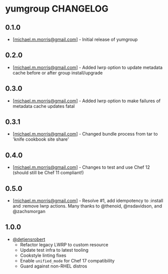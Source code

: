 yumgroup CHANGELOG
==================

0.1.0
-----
- [michael.m.morris@gmail.com] - Initial release of yumgroup

0.2.0
-----
- [michael.m.morris@gmail.com] - Added lwrp option to update metadata cache before or after group install/upgrade

0.3.0
-----
- [michael.m.morris@gmail.com] - Added lwrp option to make failures of metadata cache updates fatal

0.3.1
-----
- [michael.m.morris@gmail.com] - Changed bundle process from tar to 'knife cookbook site share'

0.4.0
-----
- [michael.m.morris@gmail.com] - Changes to test and use Chef 12 (should still be Chef 11 compliant!)

0.5.0
-----
- [michael.m.morris@gmail.com] - Resolve #1, add idempotency to :install and :remove lwrp actions.  Many thanks to @thenoid,  @nsdavidson, and @zachsmorgan

1.0.0
-----
- [@detjensrobert](https://github.com/detjensrobert)
  - Refactor legacy LWRP to custom resource
  - Update test infra to latest tooling
  - Cookstyle linting fixes
  - Enable `unified_mode` for Chef 17 compatibility
  - Guard against non-RHEL distros
